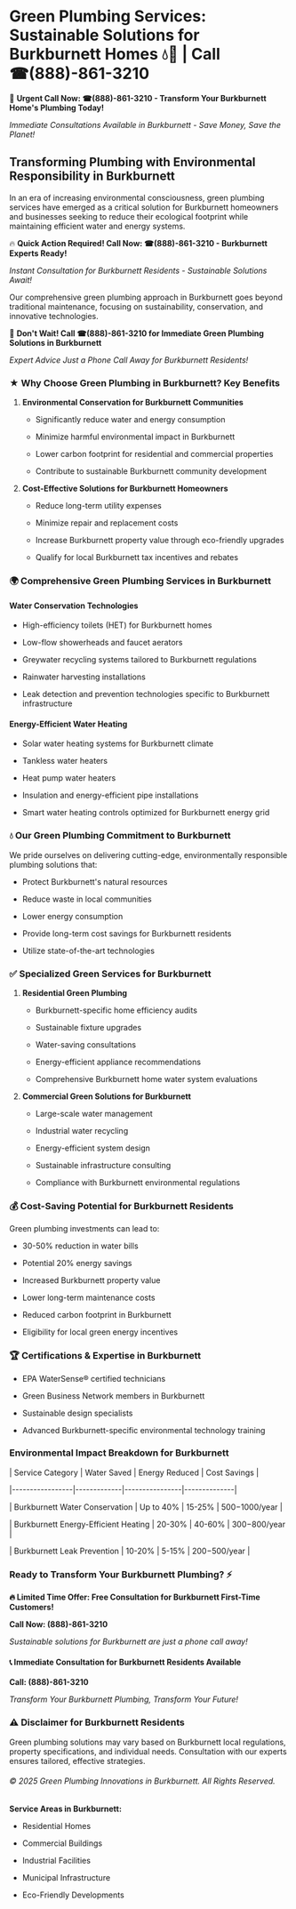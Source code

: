 # Green Plumbing Services: Sustainable Solutions for Burkburnett Homes 💧🌿 | Call ☎(888)-861-3210

🚨 **Urgent Call Now: ☎(888)-861-3210 - Transform Your Burkburnett Home's Plumbing Today!**
*Immediate Consultations Available in Burkburnett - Save Money, Save the Planet!*

## Transforming Plumbing with Environmental Responsibility in Burkburnett

In an era of increasing environmental consciousness, green plumbing services have emerged as a critical solution for Burkburnett homeowners and businesses seeking to reduce their ecological footprint while maintaining efficient water and energy systems. 

🔥 **Quick Action Required! Call Now: ☎(888)-861-3210 - Burkburnett Experts Ready!**
*Instant Consultation for Burkburnett Residents - Sustainable Solutions Await!*

Our comprehensive green plumbing approach in Burkburnett goes beyond traditional maintenance, focusing on sustainability, conservation, and innovative technologies.

🚨 **Don't Wait! Call ☎(888)-861-3210 for Immediate Green Plumbing Solutions in Burkburnett**
*Expert Advice Just a Phone Call Away for Burkburnett Residents!*

### ★ Why Choose Green Plumbing in Burkburnett? Key Benefits

1. **Environmental Conservation for Burkburnett Communities** 
   - Significantly reduce water and energy consumption
   - Minimize harmful environmental impact in Burkburnett
   - Lower carbon footprint for residential and commercial properties
   - Contribute to sustainable Burkburnett community development

2. **Cost-Effective Solutions for Burkburnett Homeowners** 
   - Reduce long-term utility expenses
   - Minimize repair and replacement costs
   - Increase Burkburnett property value through eco-friendly upgrades
   - Qualify for local Burkburnett tax incentives and rebates

### 🌍 Comprehensive Green Plumbing Services in Burkburnett

#### Water Conservation Technologies
- High-efficiency toilets (HET) for Burkburnett homes
- Low-flow showerheads and faucet aerators
- Greywater recycling systems tailored to Burkburnett regulations
- Rainwater harvesting installations
- Leak detection and prevention technologies specific to Burkburnett infrastructure

#### Energy-Efficient Water Heating
- Solar water heating systems for Burkburnett climate
- Tankless water heaters
- Heat pump water heaters
- Insulation and energy-efficient pipe installations
- Smart water heating controls optimized for Burkburnett energy grid

### 💧 Our Green Plumbing Commitment to Burkburnett

We pride ourselves on delivering cutting-edge, environmentally responsible plumbing solutions that:
- Protect Burkburnett's natural resources
- Reduce waste in local communities
- Lower energy consumption
- Provide long-term cost savings for Burkburnett residents
- Utilize state-of-the-art technologies

### ✅ Specialized Green Services for Burkburnett

1. **Residential Green Plumbing**
   - Burkburnett-specific home efficiency audits
   - Sustainable fixture upgrades
   - Water-saving consultations
   - Energy-efficient appliance recommendations
   - Comprehensive Burkburnett home water system evaluations

2. **Commercial Green Solutions for Burkburnett**
   - Large-scale water management
   - Industrial water recycling
   - Energy-efficient system design
   - Sustainable infrastructure consulting
   - Compliance with Burkburnett environmental regulations

### 💰 Cost-Saving Potential for Burkburnett Residents

Green plumbing investments can lead to:
- 30-50% reduction in water bills
- Potential 20% energy savings
- Increased Burkburnett property value
- Lower long-term maintenance costs
- Reduced carbon footprint in Burkburnett
- Eligibility for local green energy incentives

### 🏆 Certifications & Expertise in Burkburnett

- EPA WaterSense® certified technicians
- Green Business Network members in Burkburnett
- Sustainable design specialists
- Advanced Burkburnett-specific environmental technology training

### Environmental Impact Breakdown for Burkburnett

| Service Category | Water Saved | Energy Reduced | Cost Savings |
|-----------------|-------------|----------------|--------------|
| Burkburnett Water Conservation | Up to 40% | 15-25% | $500-$1000/year |
| Burkburnett Energy-Efficient Heating | 20-30% | 40-60% | $300-$800/year |
| Burkburnett Leak Prevention | 10-20% | 5-15% | $200-$500/year |

### Ready to Transform Your Burkburnett Plumbing? ⚡

**🔥 Limited Time Offer: Free Consultation for Burkburnett First-Time Customers!**

**Call Now: (888)-861-3210**
*Sustainable solutions for Burkburnett are just a phone call away!*

#### 📞 Immediate Consultation for Burkburnett Residents Available

**Call: (888)-861-3210**
*Transform Your Burkburnett Plumbing, Transform Your Future!*

### ⚠️ Disclaimer for Burkburnett Residents

Green plumbing solutions may vary based on Burkburnett local regulations, property specifications, and individual needs. Consultation with our experts ensures tailored, effective strategies.

###### © 2025 Green Plumbing Innovations in Burkburnett. All Rights Reserved.

**Service Areas in Burkburnett:** 
- Residential Homes
- Commercial Buildings
- Industrial Facilities
- Municipal Infrastructure
- Eco-Friendly Developments